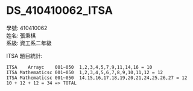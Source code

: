 ﻿# DS_410410062_ITSA  
學號: 410410062  
姓名: 張秉棋  
系級: 資工系二年級  

ITSA 題目統計:
```
ITSA    Arrayc    001~050  1,2,3,4,5,7,9,11,14,16 = 10  
ITSA Mathematicsc 001~050  1,2,3,4,5,6,7,8,9,10,11,12 = 12  
ITSA Mathematicsc 001~050  14,15,16,17,18,19,20,21,24,25,26,27 = 12  
10 + 12 + 12 = 34 => TOTAL  
```  

